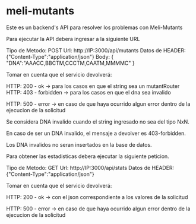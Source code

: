 # meli-mutants
Este es un backend's API para resolver los problemas con Meli-Mutants

Para ejecutar la API debera ingresar a la siguiente URL

Tipo de Metodo: POST
Url: http://IP:3000/api/mutants
Datos de HEADER:
  {"Content-Type":"application/json"}
Body:
{
  	"DNA":"AAACC,BBCTM,CCCTM,CAATM,MMMMC"
}

Tomar en cuenta que el servicio devolverá:

HTTP: 200 - ok -> para los casos en que el string sea un mutantRouter
HTTP: 403 - forbidden -> para los casos en que el dna sea invalido

HTTP: 500 - error -> en caso de que haya ocurrido algun error dentro de la ejecucion de la solicitud

Se considera DNA invalido cuando el string ingresado no sea del tipo NxN.

En caso de ser un DNA invalido, el mensaje a devolver es 403-forbidden.

Los DNA invalidos no seran insertados en la base de datos.

Para obtener las estadisticas debera ejecutar la siguiente peticion.

Tipo de Metodo: GET
Url: http://IP:3000/api/stats
Datos de HEADER:
  {"Content-Type":"application/json"}

Tomar en cuenta que el servicio devolverá:

HTTP: 200 - ok -> con el json correspondiente a los valores de la solicitud

HTTP: 500 - error -> en caso de que haya ocurrido algun error dentro de la ejecucion de la solicitud
